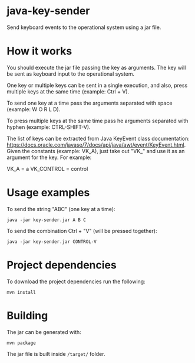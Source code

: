 # java-key-sender
Send keyboard events to the operational system using a jar file.

# How it works
You should execute the jar file passing the key as arguments. The key will be sent as keyboard input to the operational system.

One key or multiple keys can be sent in a single execution, and also, press multiple keys at the same time (example: Ctrl + V).

To send one key at a time pass the arguments separated with space (example: W O R L D).

To press multiple keys at the same time pass he arguments separated with hyphen (example: CTRL-SHIFT-V).

The list of keys can be extracted from Java KeyEvent class documentation: https://docs.oracle.com/javase/7/docs/api/java/awt/event/KeyEvent.html. Given the constants (example: VK_A), just take out "VK_" and use it as an argument for the key. For example:

VK_A = a
VK_CONTROL = control

# Usage examples
To send the string "ABC" (one key at a time):

    java -jar key-sender.jar A B C
   
To send the combination Ctrl + "V" (will be pressed together):

    java -jar key-sender.jar CONTROL-V

# Project dependencies
To download the project dependencies run the following:

    mvn install

# Building
The jar can be generated with:
    
    mvn package
    
The jar file is built inside `/target/` folder.
